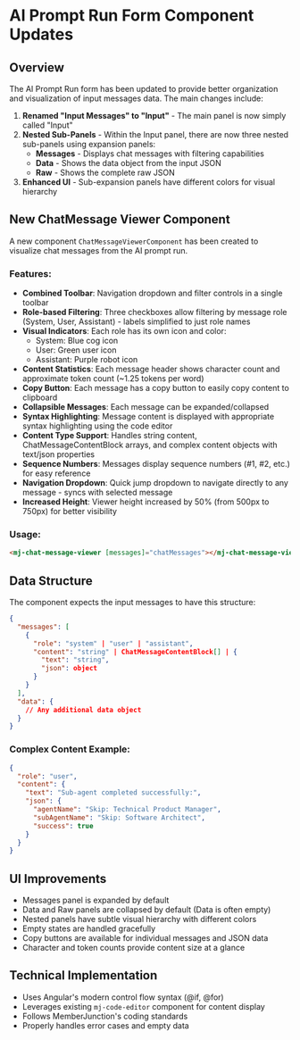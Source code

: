 # AI Prompt Run Form Component Updates

## Overview
The AI Prompt Run form has been updated to provide better organization and visualization of input messages data. The main changes include:

1. **Renamed "Input Messages" to "Input"** - The main panel is now simply called "Input"
2. **Nested Sub-Panels** - Within the Input panel, there are now three nested sub-panels using expansion panels:
   - **Messages** - Displays chat messages with filtering capabilities
   - **Data** - Shows the data object from the input JSON
   - **Raw** - Shows the complete raw JSON
3. **Enhanced UI** - Sub-expansion panels have different colors for visual hierarchy

## New ChatMessage Viewer Component

A new component `ChatMessageViewerComponent` has been created to visualize chat messages from the AI prompt run.

### Features:
- **Combined Toolbar**: Navigation dropdown and filter controls in a single toolbar
- **Role-based Filtering**: Three checkboxes allow filtering by message role (System, User, Assistant) - labels simplified to just role names
- **Visual Indicators**: Each role has its own icon and color:
  - System: Blue cog icon
  - User: Green user icon
  - Assistant: Purple robot icon
- **Content Statistics**: Each message header shows character count and approximate token count (~1.25 tokens per word)
- **Copy Button**: Each message has a copy button to easily copy content to clipboard
- **Collapsible Messages**: Each message can be expanded/collapsed
- **Syntax Highlighting**: Message content is displayed with appropriate syntax highlighting using the code editor
- **Content Type Support**: Handles string content, ChatMessageContentBlock arrays, and complex content objects with text/json properties
- **Sequence Numbers**: Messages display sequence numbers (#1, #2, etc.) for easy reference
- **Navigation Dropdown**: Quick jump dropdown to navigate directly to any message - syncs with selected message
- **Increased Height**: Viewer height increased by 50% (from 500px to 750px) for better visibility

### Usage:
```html
<mj-chat-message-viewer [messages]="chatMessages"></mj-chat-message-viewer>
```

## Data Structure
The component expects the input messages to have this structure:
```json
{
  "messages": [
    {
      "role": "system" | "user" | "assistant",
      "content": "string" | ChatMessageContentBlock[] | {
        "text": "string",
        "json": object
      }
    }
  ],
  "data": {
    // Any additional data object
  }
}
```

### Complex Content Example:
```json
{
  "role": "user",
  "content": {
    "text": "Sub-agent completed successfully:",
    "json": {
      "agentName": "Skip: Technical Product Manager",
      "subAgentName": "Skip: Software Architect",
      "success": true
    }
  }
}
```

## UI Improvements
- Messages panel is expanded by default
- Data and Raw panels are collapsed by default (Data is often empty)
- Nested panels have subtle visual hierarchy with different colors
- Empty states are handled gracefully
- Copy buttons are available for individual messages and JSON data
- Character and token counts provide content size at a glance

## Technical Implementation
- Uses Angular's modern control flow syntax (@if, @for)
- Leverages existing `mj-code-editor` component for content display
- Follows MemberJunction's coding standards
- Properly handles error cases and empty data